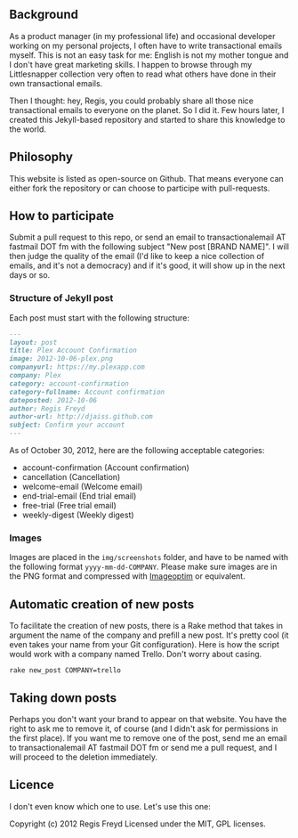## Background

As a product manager (in my professional life) and occasional developer working on my personal projects, I often have to write transactional emails myself. This is not an easy task for me: English is not my mother tongue and I don't have great marketing skills. I happen to browse through my Littlesnapper collection very often to read what others have done in their own transactional emails.

Then I thought: hey, Regis, you could probably share all those nice transactional emails to everyone on the planet. So I did it. Few hours later, I created this Jekyll-based repository and started to share this knowledge to the world.

## Philosophy

This website is listed as open-source on Github. That means everyone can either fork the repository or can choose to participe with pull-requests.

## How to participate

Submit a pull request to this repo, or send an email to transactionalemail AT fastmail DOT fm with the following subject "New post [BRAND NAME]". I will then judge the quality of the email (I'd like to keep a nice collection of emails, and it's not a democracy) and if it's good, it will show up in the next days or so.

### Structure of Jekyll post

Each post must start with the following structure:

```markdown
---
layout: post
title: Plex Account Confirmation
image: 2012-10-06-plex.png 
companyurl: https://my.plexapp.com
company: Plex
category: account-confirmation
category-fullname: Account confirmation
dateposted: 2012-10-06
author: Regis Freyd
author-url: http://djaiss.github.com
subject: Confirm your account
---
```

As of October 30, 2012, here are the following acceptable categories:

* account-confirmation (Account confirmation)
* cancellation (Cancellation)
* welcome-email (Welcome email)
* end-trial-email (End trial email)
* free-trial (Free trial email)
* weekly-digest (Weekly digest)

### Images

Images are placed in the `img/screenshots` folder, and have to be named with the following format `yyyy-mm-dd-COMPANY`. Please make sure images are in the PNG format and compressed with [Imageoptim](http://imageoptim.com/) or equivalent.

## Automatic creation of new posts

To facilitate the creation of new posts, there is a Rake method that takes in argument the name of the company and prefill a new post. It's pretty cool (it even takes your name from your Git configuration). Here is how the script would work with a company named Trello. Don't worry about casing.

`rake new_post COMPANY=trello`

## Taking down posts

Perhaps you don't want your brand to appear on that website. You have the right to ask me to remove it, of course (and I didn't ask for permissions in the first place). If you want me to remove one of the post, send me an email to transactionalemail AT fastmail DOT fm or send me a pull request, and I will proceed to the deletion immediately.

## Licence

I don't even know which one to use. Let's use this one:

Copyright (c) 2012 Regis Freyd
Licensed under the MIT, GPL licenses.
